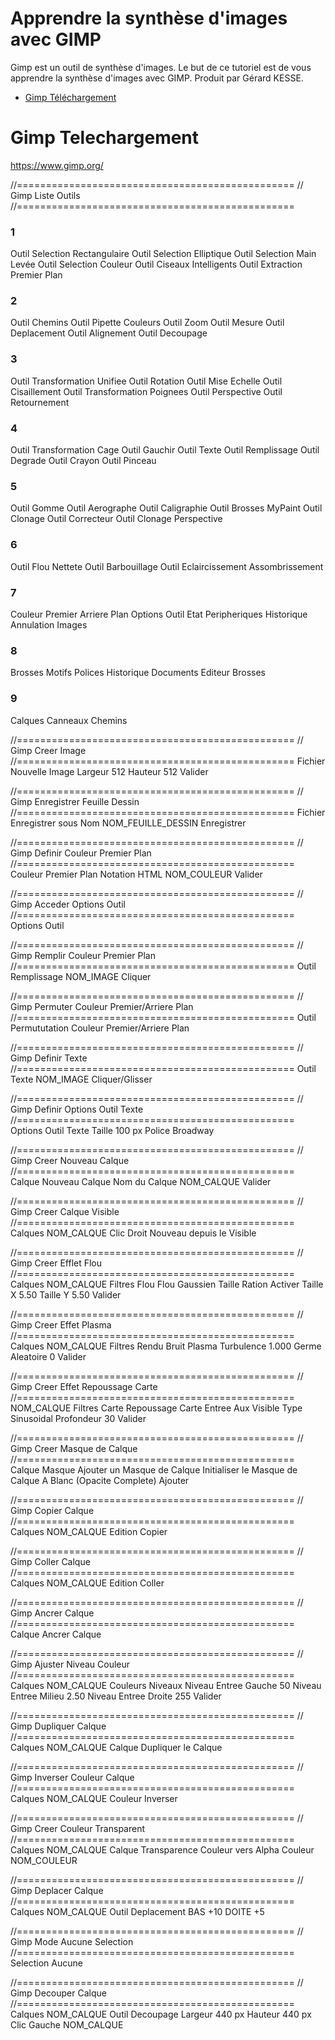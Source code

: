 # Apprendre la synthèse d'images avec GIMP 

Gimp est un outil de synthèse d'images. 
Le but de ce tutoriel est de vous apprendre la synthèse d'images avec GIMP.
Produit par Gérard KESSE.

* [Gimp Téléchargement](#gimp-telechargement "Gimp Téléchargement") 

# Gimp Telechargement

https://www.gimp.org/

//================================================
// Gimp Liste Outils
//================================================
### 1
Outil Selection Rectangulaire
Outil Selection Elliptique
Outil Selection Main Levée
Outil Selection Couleur
Outil Ciseaux Intelligents
Outil Extraction Premier Plan
### 2
Outil Chemins
Outil Pipette Couleurs
Outil Zoom
Outil Mesure
Outil Deplacement
Outil Alignement
Outil Decoupage
### 3
Outil Transformation Unifiee
Outil Rotation
Outil Mise Echelle
Outil Cisaillement
Outil Transformation Poignees
Outil Perspective
Outil Retournement
### 4
Outil Transformation Cage
Outil Gauchir
Outil Texte
Outil Remplissage
Outil Degrade
Outil Crayon
Outil Pinceau
### 5
Outil Gomme
Outil Aerographe
Outil Caligraphie
Outil Brosses MyPaint
Outil Clonage
Outil Correcteur
Outil Clonage Perspective
### 6
Outil Flou Nettete
Outil Barbouillage
Outil Eclaircissement Assombrissement
### 7
Couleur Premier Arriere Plan
Options Outil 
Etat Peripheriques 
Historique Annulation 
Images 
### 8
Brosses
Motifs
Polices
Historique Documents
Editeur Brosses
### 9
Calques
Canneaux
Chemins

//================================================
// Gimp Creer Image
//================================================
Fichier
Nouvelle Image
Largeur
512
Hauteur
512
Valider

//================================================
// Gimp Enregistrer Feuille Dessin
//================================================
Fichier
Enregistrer sous 
Nom
NOM_FEUILLE_DESSIN
Enregistrer

//================================================
// Gimp Definir Couleur Premier Plan
//================================================
Couleur Premier Plan
Notation HTML
NOM_COULEUR
Valider

//================================================
// Gimp Acceder Options Outil
//================================================
Options Outil

//================================================
// Gimp Remplir Couleur Premier Plan
//================================================
Outil Remplissage
NOM_IMAGE
Cliquer

//================================================
// Gimp Permuter Couleur Premier/Arriere Plan
//================================================
Outil Permututation Couleur Premier/Arriere Plan

//================================================
// Gimp Definir Texte
//================================================
Outil Texte
NOM_IMAGE
Cliquer/Glisser

//================================================
// Gimp Definir Options Outil Texte
//================================================
Options Outil Texte
Taille
100 
px
Police
Broadway

//================================================
// Gimp Creer Nouveau Calque
//================================================
Calque
Nouveau Calque
Nom du Calque
NOM_CALQUE
Valider

//================================================
// Gimp Creer Calque Visible
//================================================
Calques
NOM_CALQUE
Clic Droit
Nouveau depuis le Visible


//================================================
// Gimp Creer Efflet Flou
//================================================
Calques
NOM_CALQUE
Filtres
Flou
Flou Gaussien
Taille Ration
Activer
Taille X
5.50
Taille Y
5.50
Valider

//================================================
// Gimp Creer Effet Plasma
//================================================
Calques
NOM_CALQUE
Filtres
Rendu
Bruit
Plasma
Turbulence 
1.000
Germe Aleatoire
0
Valider

//================================================
// Gimp Creer Effet Repoussage Carte
//================================================
NOM_CALQUE
Filtres
Carte
Repoussage Carte
Entree Aux
Visible 
Type
Sinusoidal
Profondeur
30
Valider

//================================================
// Gimp Creer Masque de Calque
//================================================
Calque
Masque
Ajouter un Masque de Calque
Initialiser le Masque de Calque A
Blanc (Opacite Complete)
Ajouter


//================================================
// Gimp Copier Calque
//================================================
Calques
NOM_CALQUE
Edition
Copier

//================================================
// Gimp Coller Calque
//================================================
Calques
NOM_CALQUE
Edition
Coller

//================================================
// Gimp Ancrer Calque
//================================================
Calque
Ancrer Calque

//================================================
// Gimp Ajuster Niveau Couleur
//================================================
Calques
NOM_CALQUE
Couleurs
Niveaux
Niveau Entree Gauche
50
Niveau Entree Milieu
2.50
Niveau Entree Droite
255
Valider

//================================================
// Gimp Dupliquer Calque
//================================================
Calques
NOM_CALQUE
Calque
Dupliquer le Calque

//================================================
// Gimp Inverser Couleur Calque
//================================================
Calques
NOM_CALQUE
Couleur
Inverser

//================================================
// Gimp Creer Couleur Transparent
//================================================
Calques
NOM_CALQUE
Calque
Transparence
Couleur vers Alpha
Couleur
NOM_COULEUR

//================================================
// Gimp Deplacer Calque
//================================================
Calques
NOM_CALQUE
Outil Deplacement
BAS +10
DOITE +5

//================================================
// Gimp Mode Aucune Selection
//================================================
Selection
Aucune

//================================================
// Gimp Decouper Calque
//================================================
Calques
NOM_CALQUE
Outil Decoupage
Largeur 
440 px 
Hauteur
440 px
Clic Gauche
NOM_CALQUE









